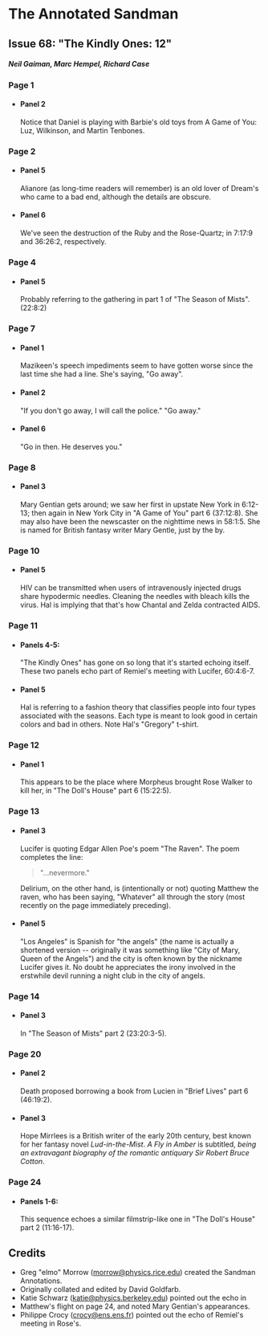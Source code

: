 # The Annotated Sandman

## Issue 68: "The Kindly Ones: 12"

##### Neil Gaiman, Marc Hempel, Richard Case

### Page 1

- #### Panel 2

  Notice that Daniel is playing with Barbie's old toys from A Game of You: Luz, Wilkinson, and Martin Tenbones.

### Page 2

- #### Panel 5

  Alianore (as long-time readers will remember) is an old lover of Dream's who came to a bad end, although the details are obscure.

- #### Panel 6

  We've seen the destruction of the Ruby and the Rose-Quartz; in 7:17:9 and 36:26:2, respectively.

### Page 4

- #### Panel 5

  Probably referring to the gathering in part 1 of "The Season of Mists". (22:8:2)

### Page 7

- #### Panel 1

  Mazikeen's speech impediments seem to have gotten worse since the last time she had a line. She's saying, "Go away".

- #### Panel 2

  "If you don't go away, I will call the police." "Go away."

- #### Panel 6

  "Go in then. He deserves you."

### Page 8

- #### Panel 3

  Mary Gentian gets around; we saw her first in upstate New York in 6:12-13; then again in New York City in "A Game of You" part 6 (37:12:8). She may also have been the newscaster on the nighttime news in 58:1:5. She is named for British fantasy writer Mary Gentle, just by the by.

### Page 10

- #### Panel 5

  HIV can be transmitted when users of intravenously injected drugs share hypodermic needles. Cleaning the needles with bleach kills the virus. Hal is implying that that's how Chantal and Zelda contracted AIDS.

### Page 11

- #### Panels 4-5:

  "The Kindly Ones" has gone on so long that it's started echoing itself. These two panels echo part of Remiel's meeting with Lucifer, 60:4:6-7.

- #### Panel 5

  Hal is referring to a fashion theory that classifies people into four types associated with the seasons. Each type is meant to look good in certain colors and bad in others. Note Hal's "Gregory" t-shirt.

### Page 12

- #### Panel 1

  This appears to be the place where Morpheus brought Rose Walker to kill her, in "The Doll's House" part 6 (15:22:5).

### Page 13

- #### Panel 3

  Lucifer is quoting Edgar Allen Poe's poem "The Raven". The poem completes the line:

  > "...nevermore."

  Delirium, on the other hand, is (intentionally or not) quoting Matthew the raven, who has been saying, "What*ev*er" all through the story (most recently on the page immediately preceding).

- #### Panel 5

  "Los Angeles" is Spanish for "the angels" (the name is actually a shortened version -- originally it was something like "City of Mary, Queen of the Angels") and the city is often known by the nickname Lucifer gives it. No doubt he appreciates the irony involved in the erstwhile devil running a night club in the city of angels.

### Page 14

- #### Panel 3

  In "The Season of Mists" part 2 (23:20:3-5).

### Page 20

- #### Panel 2

  Death proposed borrowing a book from Lucien in "Brief Lives" part 6 (46:19:2).

- #### Panel 3

  Hope Mirrlees is a British writer of the early 20th century, best known for her fantasy novel _Lud-in-the-Mist_. _A Fly in Amber_ is subtitled, _being an extravagant biography of the romantic antiquary Sir Robert Bruce Cotton_.

### Page 24

- #### Panels 1-6:

  This sequence echoes a similar filmstrip-like one in "The Doll's House" part 2 (11:16-17).

## Credits

- Greg "elmo" Morrow (morrow@physics.rice.edu) created the Sandman Annotations.
- Originally collated and edited by David Goldfarb.
- Katie Schwarz (katie@physics.berkeley.edu) pointed out the echo in
- Matthew's flight on page 24, and noted Mary Gentian's appearances.
- Philippe Crocy (crocy@ens.ens.fr) pointed out the echo of Remiel's meeting in Rose's.
